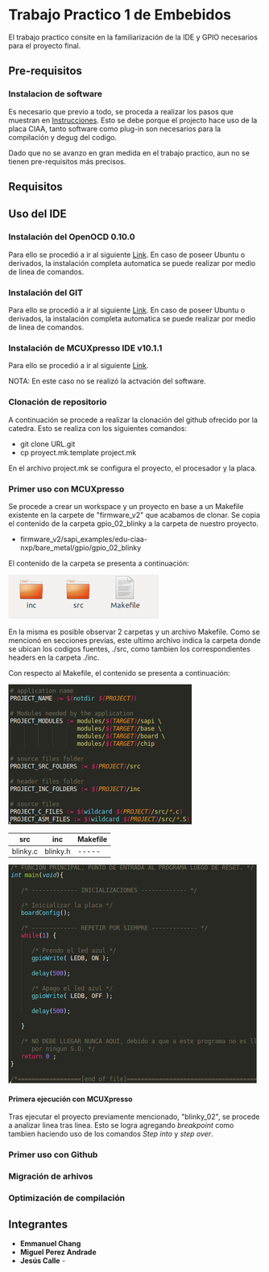 # Trabajo Practico 1 de Embebidos

El trabajo practico consite en la familiarización de la IDE y GPIO
necesarios para el proyecto final.

##  Pre-requisitos 

### Instalacion de software

Es necesario que previo a todo, se proceda a realizar
los pasos que muestran en [Instrucciones](https://campus.fi.uba.ar/pluginfile.php/175917/mod_resource/content/15/Sistemas_Embebidos-2018_1erC-TP1-Cruz.pdf). 
Esto se debe porque el projecto hace uso de 
la placa CIAA, tanto software como plug-in son 
necesarios para la compilación y degug del codigo.

Dado que no se avanzo en gran medida en el trabajo practico, 
aun no se tienen pre-requisitos más precisos.

## Requisitos

## Uso del IDE

### Instalación del OpenOCD 0.10.0

Para ello se procedió a ir al siguiente [Link](https://github.com/gnuarmeclipse/openocd/releases/tag/gae-0.10.0-20160110). 
En caso de poseer Ubuntu o derivados, la instalación completa 
automatica se puede realizar por medio de linea de comandos.

### Instalación del GIT

Para ello se procedió a ir al siguiente [Link](https://git-scm.com/book/en/v2/Getting-Started-Installing-Git).
En caso de poseer Ubuntu o derivados, la instalación completa
automatica se puede realizar por medio de linea de comandos.

### Instalación de MCUXpresso IDE v10.1.1

Para ello se procedió a ir al siguiente [Link](https://www.nxp.com/support/developer-resources/software-development-tools/mcuxpresso-software-and-tools/mcuxpresso-integrated-development-environment-ide:MCUXpresso-IDE?tab=Design_Tools_Tab).

NOTA: En este caso no se realizó la actvación del software.

### Clonación de repositorio

A continuación se procede a realizar la clonación del github 
ofrecido por la catedra. Esto se realiza con los siguientes
comandos:

* git clone URL.git
* cp proyect.mk.template project.mk

En el archivo project.mk se configura el proyecto, el procesador y la placa.

### Primer uso con MCUXpresso

Se procede a crear un workspace y un proyecto en base a un Makefile 
existente en la carpete de "firmware_v2" que acabamos de clonar. Se
copia el contenido de la carpeta gpio_02_blinky a la carpeta de 
nuestro proyecto.

* firmware_v2/sapi_examples/edu-ciaa-nxp/bare_metal/gpio/gpio_02_blinky

El contenido de la carpeta se presenta a continuación:

![Cont_Blinky](https://github.com/jesusphilipraiz/Embebidos/blob/master/TP1/Imagenes/Cont_Blinky.png)

En la misma es posible observar 2 carpetas y un archivo Makefile.
Como se mencionó en secciones previas, este ultimo archivo indica
la carpeta donde se ubican los codigos fuentes, ./src, como 
tambien los correspondientes headers en la carpeta ./inc.

Con respecto al Makefile, el contenido se presenta a continuación:

![Makefile](https://github.com/jesusphilipraiz/Embebidos/blob/master/TP1/Imagenes/Makefile.png)


|src 	 |inc 	  |Makefile|
|------  |------  |------  |
|blinky.c|blinky.h|-----   |

![BlinkyC](https://github.com/jesusphilipraiz/Embebidos/blob/master/TP1/Imagenes/BlinkyC.png)

#### Primera ejecución con MCUXpresso

Tras ejecutar el proyecto previamente mencionado, "blinky_02", se
procede a analizar linea tras linea. Esto se logra agregando 
*breakpoint* como tambien haciendo uso de los comandos *Step into*
y *step over*.



### Primer uso con Github

### Migración de arhivos

### Optimización de compilación


## Integrantes

* **Emmanuel Chang**
* **Miguel Perez Andrade**
* **Jesús Calle** -  